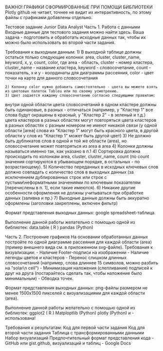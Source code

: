 ВАЖНО! ГРАФИКИ СФОРМИРОВАННЫЕ ПРИ ПОМОЩИ БИБЛИОТЕКИ Plotly github не читает, точнее не видит их интерактивность, по этому файлы с графиками добавлены отдельно. 

Тестовое задание Junior Data Analyst
Часть 1. Работа с данными
Входные данные для тестового задания можно найти здесь.
Ваша задача - подготовить и обработать исходные данных так, чтобы их можно было использовать во второй части задания.

Требования к выходным данным:
    1) В выходной таблице должны остаться только следующие колонки:
area, cluster, cluster_name, keyword, x, y, count, color, где
 area - область,
 cluster - номер кластера,
 cluster_name - название кластера,
 keyword - словосочетание,
 count - показатель,
 x и y - координаты для диаграммы рассеяния,
 color - цвет точки на карте для данного словосочетания

    2) Колонку color нужно добавить самостоятельно - цвета вы можете взять из цветовых палеток Tableu или по своему усмотрению.
    3) Цвет задается каждому словосочетанию согласно следующими правилам:
внутри одной области цвета словосочетаний в одном кластере должны быть одинаковые, в разных - отличаться (например, у "Кластер 1" все слова будут окрашены в красный, у "Кластер 2" - в зеленый и т.д.)
цвета кластеров в разных областях могут повторяться
цвета кластеров в разных областях с разным номером не имеют никакой связи (у одной области [area] слова из "Кластер 1" могут быть красного цвета, в другой области у слов из "Кластер 1" может быть другой цвет)
    3) Не должно быть дубликатов слов в одной и той же области (area), но словосочетание может повторяться из area в area
    4) Колонки должны называться именно так, как указано в п.1
    4) Сортировка должна происходить по колонкам area, cluster, cluster_name, count (по count значения сортируются в убывающем порядке, в остальных - по возрастающему).
    5) Количество переданных в исходных ключевых слов должно совпадать с количество слов в выходных данных (за исключением дублированных строк или строк с пустыми\неформатными значениями по ключевым показателям [перечислены в п. 1], если такие имеются).
    6) Никакие другие особенности оформления не должны учитываться при обработке данных (заливка и пр.)
    7) Выходные данные должны быть аккуратно оформлены (заголовки закреплены, включен фильтр)

Формат представления выходных данных: google spreadsheet-таблица.

Выполнение данной работы желательно с помощью одной из библиотек:
data.table ( R )
pandas  (Python)

Часть 2. Построение графиков
На основании обработанных данных постройте по одной диаграмме рассеяния для каждой области (area) (пример внешнего вида см. в приложенном svg-файле).
Требования к визуализации:
    - Наличие Footer-подписи на изображении
    - Наличие легенды цветов и кластеров
    - Перенос слишком длинных словосочетаний (например, слова длиннее 15 символов, можно разбить на "solar\n cell")
    - Минимизация наложения (слепливания) подписей к друг на друга (постарайтесь сделать так, чтобы наложение было минимальным)
    - Обводка точек.

Формат представления выходных данных: png-файлы размером не менее 1500х1500 пикселей с визуализациями  для каждой области (area).

Выполнение данной работы желательно с помощью одной из библиотек:
ggplot2 ( R )
Matploptlib  (Python)
plotly (Python) и - использована!


Требования к результатам:
Код для первой части задания
Код для второй части задания
Таблица с трансформированными данными
Набор визуализаций
Предпочтительный формат представления кода - GitHub или gist.github, визуализаций и таблиц - Google Docs


